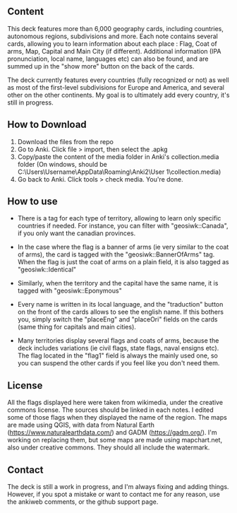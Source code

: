 ## Content

This deck features more than 6,000 geography cards, including countries, autonomous regions, subdivisions and more. 
Each note contains several cards, allowing you to learn information about each place : Flag, Coat of arms, Map, Capital and Main City (if different).
Additional information (IPA pronunciation, local name, languages etc) can also be found, and are summed up in the "show more" button on  the back of the cards.

The deck currently features every countries (fully recognized or not) as well as most of the first-level subdivisions for Europe and America, and several other on the other continents. My goal is to ultimately add every country, it's still in progress.


## How to Download

1) Download the files from the repo
2) Go to Anki. Click file > import, then select the .apkg
3) Copy/paste the content of the media folder in Anki's collection.media folder (On windows, should be C:\Users\Username\AppData\Roaming\Anki2\User 1\collection.media)
4) Go back to Anki. Click tools > check media. You're done.

## How to use

-	There is a tag for each type of territory, allowing to learn only specific countries if needed. For instance, you can filter with "geosiwk::Canada", if you only want the canadian provinces.

-	In the case where the flag is a banner of arms (ie very similar to the coat of arms), the card is tagged with the "geosiwk::BannerOfArms" tag. When the flag is just the coat of arms on a plain field, it is also tagged as "geosiwk::Identical"

-	Similarly, when the territory and the capital have the same name, it is tagged with "geosiwk::Eponymous" 

-	Every name is written in its local language, and  the "traduction" button on the front of the cards allows to see the english name. If this bothers you, simply switch the "placeEng" and "placeOri" fields on the cards (same thing for capitals and main cities).

-	Many territories display several flags and coats of arms, because the deck includes variations (ie civil flags, state flags, naval ensigns etc). The flag located in the "flag1" field is always the mainly used one, so you can suspend the other cards if you feel like you don't need them.



## License

All the flags displayed here were taken from wikimedia, under the creative commons license. The sources should be linked in each notes. I edited some of those flags when they displayed the name of the region. 
The maps are made using QGIS, with data from Natural Earth (https://www.naturalearthdata.com/) and GADM (https://gadm.org/).
I'm working on replacing them, but some maps are made using mapchart.net, also under creative commons. They should all include the watermark.


## Contact

The deck is still a work in progress, and I'm always fixing and adding things. However, if you spot a mistake or want to contact me for any reason, use the ankiweb comments, or the github support page.



